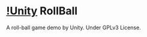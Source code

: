 # [!Unity](https://unity3d.com/profiles/unity3d/themes/unity/images/ui/favicons/favicon.png) RollBall
A roll-ball game demo by Unity.
Under GPLv3 License.
